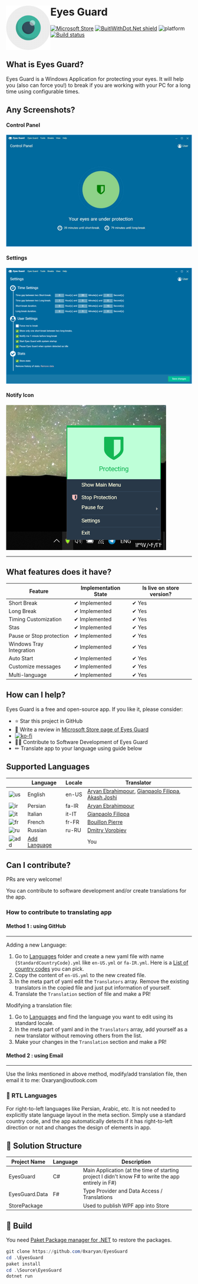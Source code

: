 # Eyes Guard <img align="left" width="120" height="120" src="UWPAssets/150x150.png">

[![Microsoft Store](https://img.shields.io/badge/Microsoft%20Store-Download-green)](//www.microsoft.com/store/apps/9PHW0XFKZD7J?ocid=badge)
[![BuitlWithDot.Net shield](https://builtwithdot.net/project/41/eyes-guard/badge)](https://builtwithdot.net/project/41/eyes-guard)
![platform](https://img.shields.io/badge/platform-UWP%20%7C%20Win32-blue)
[![Build status](https://aryansoftware.visualstudio.com/Eyes%20Guard/_apis/build/status/Eyes%20Guard-.NET%20Desktop-CI)](https://aryansoftware.visualstudio.com/Eyes%20Guard/_build/latest?definitionId=3)


<br>

## What is Eyes Guard?
Eyes Guard is a Windows Application for protecting your eyes. It will help you (also can force you!) to break if you are working with your PC for a long time using configurable times.

## Any Screenshots?

#### Control Panel
![Eyes Guard](Screenshots/Store/main.JPG)
#### Settings
![Eyes Guard Settings](Screenshots/Store/Settings.PNG)
#### Notify Icon
![Eyes Guard NotifyIcon](Screenshots/Store/ContextMenu.png)

---

## What features does it have?

| Feature                  | Implementation State | Is live on store version? |
|--------------------------|----------------------|---------------------------|
| Short Break              | ✔ Implemented        | ✔ Yes                    |
| Long Break               | ✔ Implemented        | ✔ Yes                    |
| Timing Customization     | ✔ Implemented        | ✔ Yes                    |
| Stas                     | ✔ Implemented        | ✔ Yes                    |
| Pause or Stop protection | ✔ Implemented        | ✔ Yes                    |
| Windows Tray Integration | ✔ Implemented        | ✔ Yes                    |
| Auto Start               | ✔ Implemented        | ✔ Yes                    |
| Customize messages       | ✔ Implemented        | ✔ Yes                    |
| Multi-language           | ✔ Implemented        | ✔ Yes                    |

## How can I help?

Eyes Guard is a free and open-source app. If you like it, please consider:

- ⭐ Star this project in GitHub
- 📝 Write a review in [Microsoft Store page of Eyes Guard](https://www.microsoft.com/store/apps/9PHW0XFKZD7J?ocid=badge)
- [![ko-fi](https://www.ko-fi.com/img/githubbutton_sm.svg)](https://ko-fi.com/P5P011XLE)
- 👩‍💻 Contribute to Software Development of Eyes Guard
- ✏ Translate app to your language using guide below

## Supported Languages

| |Language|Locale|Translator|
|-|--------|------|----------|
|![us][us]|English|en-US|[Aryan Ebrahimpour](https://aryan.software), [Gianpaolo Filippa](https://github.com/gianpaolof), [Akash Joshi](https://akashj.com)|
|![ir][ir]|Persian|fa-IR|[Aryan Ebrahimpour](https://aryan.software)|
|![it][it]|Italian|it-IT|[Gianpaolo Filippa](https://github.com/gianpaolof)|
|![fr][fr]|French|fr-FR|[Bouillon Pierre](https://pbouillon.github.io)|
|![ru][ru]|Russian|ru-RU|[Dmitry Vorobjev](https://github.com/ExplorerOL)|
|![add][add]|[Add Language](#how-to-contribute-to-translating-app)||You|

[us]: https://img.icons8.com/color/48/000000/usa.png
[ir]: https://img.icons8.com/color/48/000000/iran.png
[it]: https://img.icons8.com/color/48/000000/italy.png
[fr]: https://img.icons8.com/color/48/000000/france.png
[ru]: https://img.icons8.com/color/48/000000/russian-federation.png
[add]: https://img.icons8.com/doodle/48/000000/add.png

## Can I contribute?

PRs are very welcome!

You can contribute to software development and/or create translations for the app.

### How to contribute to translating app

#### Method 1 : using GitHub
<hr>

Adding a new Language:

1. Go to [Languages](https://github.com/0xaryan/EyesGuard/tree/master/Source/EyesGuard.Data/Languages) folder and create a new yaml file with name `{StandardCountryCode}.yml` like `en-US.yml` or `fa-IR.yml`. Here is a [List of country codes](CountryCodes.md) you can pick.
2. Copy the content of `en-US.yml` to the new created file.
3. In the meta part of yaml edit the `Translators` array. Remove the existing translators in the copied file and just put information of yourself.
4. Translate the `Translation` section of file and make a PR!

Modifying a translation file:

1. Go to [Languages](https://github.com/0xaryan/EyesGuard/tree/master/Source/EyesGuard.Data/Languages) and find the language you want to edit using its standard locale.
2. In the meta part of yaml and in the `Translators` array, add yourself as a new translator without removing others from the list.
3. Make your changes in the `Translation` section and make a PR!

#### Method 2 : using Email
<hr>
Use the links mentioned in above method, modify/add translation file, then email it to me: Oxaryan@outlook.com

### 📜 RTL Languages

For right-to-left languages like Persian, Arabic, etc. It is not needed to explicitly state language layout in the meta section. Simply use a standard country code, and the app automatically detects if it has right-to-left direction or not and changes the design of elements in app.

## 📐 Solution Structure

| Project Name   | Language | Description                                  |
|----------------|----------|----------------------------------------------|
| EyesGuard      | C#       | Main Application (at the time of starting project I didn't know F# to write the app entirely in F#)|
| EyesGuard.Data | F#       | Type Provider and Data Access / Translations |
| StorePackage   |          | Used to publish WPF app into Store           |

## 🔨 Build

You need [Paket Package manager for .NET](https://fsprojects.github.io/Paket) to restore the packages.

```powershell
git clone https://github.com/0xaryan/EyesGuard
cd .\EyesGuard
paket install
cd .\Source\EyesGuard
dotnet run
```
